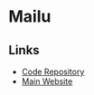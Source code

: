 # Mailu

<!--
https://github.com/patrickmedaugh/redmail/blob/master/mailu/docker-compose.yml
https://github.com/F0xedb/mail/blob/master/docker-compose.yml
https://github.com/pulstar/compose/blob/master/mailu/docker-compose.yml
-->

## Links

- [Code Repository](https://github.com/Mailu/Mailu)
- [Main Website](https://mailu.io)
